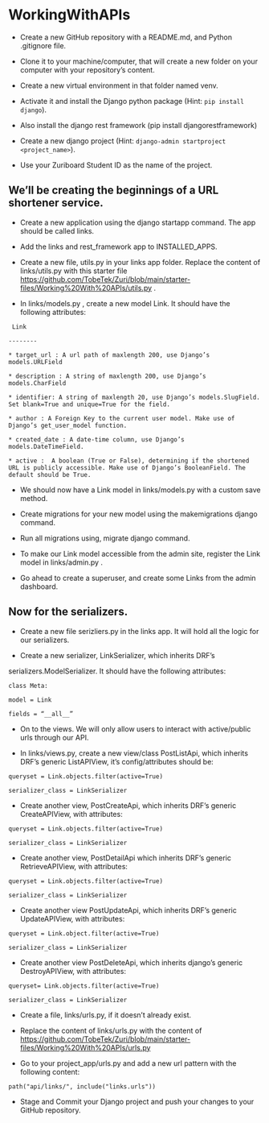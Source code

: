 # WorkingWithAPIs

* Create a new GitHub repository with a README.md, and Python .gitignore file.

* Clone it to your machine/computer, that will create a new folder on your computer with your repository’s content.

* Create a new virtual environment in that folder named venv. 

* Activate it and install the Django python package (Hint: `pip install django`).

* Also install the django rest framework (pip install djangorestframework)

* Create a new django project (Hint: `django-admin startproject <project_name>`). 

* Use your Zuriboard Student ID as the name of the project.


## We’ll be creating the beginnings of a URL shortener service.

* Create a new application using the django startapp command. The app should be called links.

* Add the links and rest_framework app to INSTALLED_APPS.

* Create a new file, utils.py in your links app folder. Replace the content of links/utils.py with this starter file https://github.com/TobeTek/Zuri/blob/main/starter-files/Working%20With%20APIs/utils.py . 

* In links/models.py , create a new model Link. It should have the following attributes:
```
 Link

--------

* target_url : A url path of maxlength 200, use Django’s models.URLField

* description : A string of maxlength 200, use Django’s models.CharField

* identifier: A string of maxlength 20, use Django’s models.SlugField. Set blank=True and unique=True for the field.

* author : A Foreign Key to the current user model. Make use of Django’s get_user_model function.

* created_date : A date-time column, use Django’s models.DateTimeField.

* active :  A boolean (True or False), determining if the shortened URL is publicly accessible. Make use of Django’s BooleanField. The default should be True.
```

* We should now have a Link model in links/models.py with a custom save method.

* Create migrations for your new model using the makemigrations django command. 

* Run all migrations using, migrate django command.

* To make our Link model accessible from the admin site, register the Link model in links/admin.py . 

* Go ahead to create a superuser, and create some Links from the admin dashboard.


## Now for the serializers. 

* Create a new file serizliers.py in the links app. It will hold all the logic for our serializers.

* Create a new serializer, LinkSerializer, which inherits DRF’s 

serializers.ModelSerializer. It should have the following attributes:
```
class Meta:

model = Link

fields = “__all__”
```

* On to the views. We will only allow users to interact with active/public urls through our API.

* In links/views.py,  create a new view/class PostListApi, which inherits DRF’s generic ListAPIView,  it’s config/attributes should be:
```
queryset = Link.objects.filter(active=True)

serializer_class = LinkSerializer
```

* Create another view, PostCreateApi, which inherits DRF’s generic CreateAPIView, with attributes:
```
queryset = Link.objects.filter(active=True)

serializer_class = LinkSerializer
```

* Create another view, PostDetailApi which inherits DRF’s generic RetrieveAPIView, with attributes:
```
queryset = Link.objects.filter(active=True)

serializer_class = LinkSerializer
```

* Create another view PostUpdateApi, which inherits DRF’s generic UpdateAPIView, with attributes:
```
queryset = Link.object.filter(active=True)

serializer_class = LinkSerializer
```

* Create another view PostDeleteApi, which inherits django’s generic DestroyAPIView, with attributes:
```
queryset= Link.objects.filter(active=True)

serializer_class = LinkSerializer
```

* Create a file, links/urls.py, if it doesn’t already exist.

* Replace the content of links/urls.py with the content of https://github.com/TobeTek/Zuri/blob/main/starter-files/Working%20With%20APIs/urls.py 

* Go to your project_app/urls.py and add a new url pattern with the following content:
```
path("api/links/", include("links.urls"))
```

* Stage and Commit your Django project and push your changes to your GitHub repository. 
